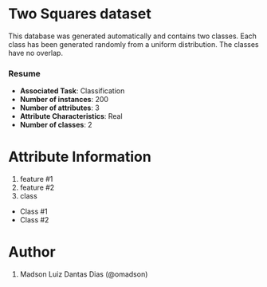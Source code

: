 # Two Squares dataset
This database was generated automatically and contains two classes. Each class has been generated randomly from a uniform distribution. The classes have no overlap.

### Resume
 * **Associated Task**: Classification
 * **Number of instances**: 200
 * **Number of attributes**: 3
 * **Attribute Characteristics**: Real
 * **Number of classes**: 2

# Attribute Information
1. feature #1
2. feature #2
3. class
  - Class #1
  - Class #2

# Author
1. Madson Luiz Dantas Dias (@omadson)